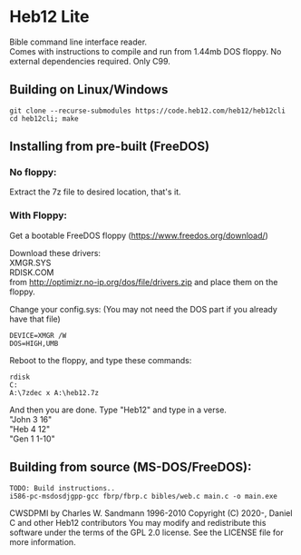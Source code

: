 # Heb12 Lite
Bible command line interface reader.  
Comes with instructions to compile and run from 1.44mb DOS floppy. 
No external dependencies required. Only C99.  

## Building on Linux/Windows
```
git clone --recurse-submodules https://code.heb12.com/heb12/heb12cli  
cd heb12cli; make
```

## Installing from pre-built (FreeDOS)

### No floppy:
Extract the 7z file to desired location, that's it.

### With Floppy:
Get a bootable FreeDOS floppy (https://www.freedos.org/download/)

Download these drivers:  
XMGR.SYS  
RDISK.COM  
from http://optimizr.no-ip.org/dos/file/drivers.zip
and place them on the floppy.

Change your config.sys:
(You may not need the DOS part if
you already have that file)
```
DEVICE=XMGR /W
DOS=HIGH,UMB
```

Reboot to the floppy, and type these commands:
```
rdisk
C:
A:\7zdec x A:\heb12.7z
```
And then you are done. Type "Heb12" and type in a verse.  
"John 3 16"  
"Heb 4 12"  
"Gen 1 1-10"  

## Building from source (MS-DOS/FreeDOS):
```
TODO: Build instructions..
i586-pc-msdosdjgpp-gcc fbrp/fbrp.c bibles/web.c main.c -o main.exe
```

CWSDPMI by Charles W. Sandmann 1996-2010
Copyright (C) 2020-, Daniel C and other Heb12 contributors You may modify and redistribute this software under the terms of the GPL 2.0 license. See the LICENSE file for more information.
